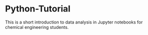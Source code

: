 # Python-Tutorial
This is a short introduction to data analysis in Jupyter notebooks for chemical engineering students.
